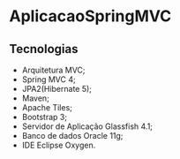 # AplicacaoSpringMVC

## Tecnologias

* Arquitetura MVC;
* Spring MVC 4;
* JPA2(Hibernate 5);
* Maven;
* Apache Tiles;
* Bootstrap 3;
* Servidor de Aplicação Glassfish 4.1;
* Banco de dados Oracle 11g;
* IDE Eclipse Oxygen.
